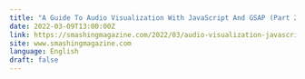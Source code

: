 ```yaml
---
title: "A Guide To Audio Visualization With JavaScript And GSAP (Part 2)"
date: 2022-03-09T13:00:00Z
link: https://smashingmagazine.com/2022/03/audio-visualization-javascript-gsap-part2/?utm_medium=RSS&utm_source=news.12bit.vn
site: www.smashingmagazine.com
language: English
draft: false
---
```

